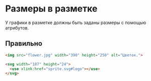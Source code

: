 # Размеры в разметке

У графики в разметке должны быть заданы размеры с помощью атрибутов.

## Правильно

```html
<img src="flower.jpg" width="390" height="250" alt="Цветок.">

<svg width="187" height="24">
  <use xlink:href="sprite.svg#logo"></use>
</svg>
```
